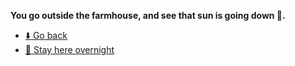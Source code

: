 **You go outside the farmhouse, and see that sun is going down 🌄.**

- [⬇️ Go back](../9/9-1.md)
- [🥱 Stay here overnight](8-2AEA)